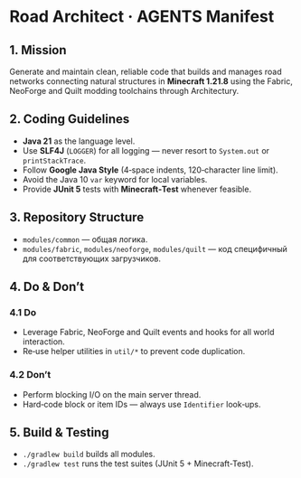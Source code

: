 # Road Architect · AGENTS Manifest

## 1. Mission


Generate and maintain clean, reliable code that builds and manages road networks connecting natural structures in **Minecraft 1.21.8** using the Fabric, NeoForge and Quilt modding toolchains through Architectury.
## 2. Coding Guidelines

* **Java 21** as the language level.
* Use **SLF4J** (`LOGGER`) for all logging — never resort to `System.out` or `printStackTrace`.
* Follow **Google Java Style** (4‑space indents, 120‑character line limit).
* Avoid the Java 10 `var` keyword for local variables.
* Provide **JUnit 5** tests with **Minecraft‑Test** whenever feasible.

## 3. Repository Structure

* `modules/common` — общая логика.
* `modules/fabric`, `modules/neoforge`, `modules/quilt` — код специфичный для соответствующих загрузчиков.

## 4. Do & Don’t

### 4.1 Do

* Leverage Fabric, NeoForge and Quilt events and hooks for all world interaction.
* Re‑use helper utilities in `util/*` to prevent code duplication.

### 4.2 Don’t

* Perform blocking I/O on the main server thread.
* Hard‑code block or item IDs — always use `Identifier` look‑ups.

## 5. Build & Testing

* `./gradlew build` builds all modules.
* `./gradlew test` runs the test suites (JUnit 5 + Minecraft-Test).

